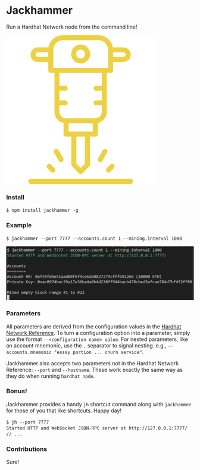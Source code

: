 # Jackhammer

Run a Hardhat Network node from the command line! 

![icon](jackhammer.png)

### Install

```
$ npm install jackhammer -g
```

### Example

```
$ jackhammer --port 7777 --accounts.count 1 --mining.interval 1000
```

![output](output.png)

### Parameters

All parameters are derived from the configuration values in the [Hardhat Network Reference](https://hardhat.org/hardhat-network/reference/#config). To turn a configuration option into a parameter, simply use the format `--<configuration name> value`. For nested parameters, like an account mnemonic, use the `.` separator to signal nesting. e.g., `--accounts.mnemonic "essay portion ... churn service"`. 

Jackhammer also accepts two parameters not in the Hardhat Network Reference: `--port` and `--hostname`. These work exactly the same way as they do when running `hardhat node`. 

### Bonus! 

Jackhammer provides a handy `jh` shortcut command along with `jackhammer` for those of you that like shortcuts. Happy day! 

```
$ jh --port 7777
Started HTTP and WebSocket JSON-RPC server at http://127.0.0.1:7777/
// ...
```

### Contributions

Sure! 